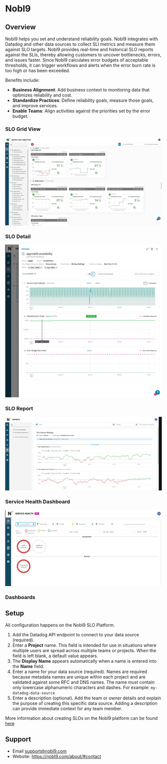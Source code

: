 # Nobl9

## Overview
Nobl9 helps you set and understand reliability goals. Nobl9 integrates with
Datadog and other data sources to collect SLI metrics and measure them against
SLO targets. Nobl9 provides real-time and historical SLO reports against the
SLIs, thereby allowing customers to uncover bottlenecks, errors, and issues
faster. Since Nobl9 calculates error budgets of acceptable thresholds, it can
trigger workflows and alerts when the error burn rate is too high or has been
exceeded.


Benefits include:
- **Business Alignment**: Add business context to monitoring data that
optimizes reliability and cost.
- **Standardize Practices**: Define reliability goals, measure those goals,
and improve services.
- **Enable Teams**: Align activities against the priorities set by the
error budget.

### SLO Grid View
![SLO Grid View](images/grid_view.jpg)

### SLO Detail
![Detail](images/slo_detail.png)

### SLO Report
![SLO Report](images/slo_report.png)

### Service Health Dashboard
![Service Health Dashboard](images/service_health.png)

### Dashboards

## Setup
All configuration happens on the Nobl9 SLO Platform.

1. Add the Datadog API endpoint to connect to your data source (required).
2. Enter a **Project** name. This field is intended for use in situations
where multiple users are spread across multiple teams or projects. When the
field is left blank, a default value appears.
3. The **Display Name** appears automatically when a name is entered into the
**Name** field.
4. Enter a name for your data source (required). Names are required because metadata names are
unique within each project and are validated against some RFC and DNS names.
The name must contain only lowercase alphanumeric characters and dashes. For
example: `my-datadog-data-source`
5. Enter a description (optional). Add the team or owner details and explain
the purpose of creating this specific data source. Adding a description can
provide immediate context for any team member.

More information about creating SLOs on the Nobl9 platform can be found
[here](https://nobl9.github.io/techdocs_User_Guide/#service-level-objectives-38)

## Support
- Email support@nobl9.com
- Website: https://nobl9.com/about/#contact

